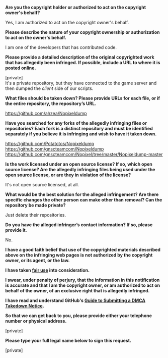 **Are you the copyright holder or authorized to act on the copyright owner's behalf?**   
   
Yes, I am authorized to act on the copyright owner's behalf.   
   
**Please describe the nature of your copyright ownership or authorization to act on the owner's behalf.**   
   
I am one of the developers that has contributed code.   
   
**Please provide a detailed description of the original copyrighted work that has allegedly been infringed. If possible, include a URL to where it is posted online.**   
   
[private]  
It's a private repository, but they have connected to the game server and then dumped the *client* side of our scripts.   
   
**What files should be taken down? Please provide URLs for each file, or if the entire repository, the repository’s URL.**   
   
https://github.com/ahzea/Nopixeldump   
   
**Have you searched for any forks of the allegedly infringing files or repositories? Each fork is a distinct repository and must be identified separately if you believe it is infringing and wish to have it taken down.**   
   
https://github.com/Potatotos/Nopixeldump    
https://github.com/gnscteamcom/Nopixeldump    
https://github.com/gnscteamcom/Nopixel/tree/master/Nopixeldump-master   
   
**Is the work licensed under an open source license? If so, which open source license? Are the allegedly infringing files being used under the open source license, or are they in violation of the license?**   
   
It's not open source licensed, at all.   
   
**What would be the best solution for the alleged infringement? Are there specific changes the other person can make other than removal? Can the repository be made private?**   
   
Just delete their repositories.   
   
**Do you have the alleged infringer’s contact information? If so, please provide it.**   
   
No.   
   
**I have a good faith belief that use of the copyrighted materials described above on the infringing web pages is not authorized by the copyright owner, or its agent, or the law.**   
   
**I have taken <a href="https://www.lumendatabase.org/topics/22">fair use</a> into consideration.**   
   
**I swear, under penalty of perjury, that the information in this notification is accurate and that I am the copyright owner, or am authorized to act on behalf of the owner, of an exclusive right that is allegedly infringed.**   
   
**I have read and understand GitHub's <a href="https://help.github.com/articles/guide-to-submitting-a-dmca-takedown-notice/">Guide to Submitting a DMCA Takedown Notice</a>.**   
   
**So that we can get back to you, please provide either your telephone number or physical address.**   
   
[private]  
   
**Please type your full legal name below to sign this request.**   
   
[private]  
